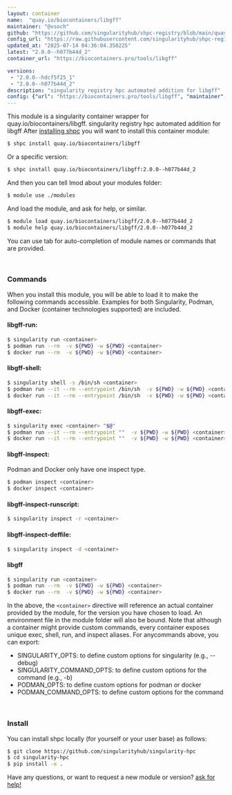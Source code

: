 ```yaml
---
layout: container
name:  "quay.io/biocontainers/libgff"
maintainer: "@vsoch"
github: "https://github.com/singularityhub/shpc-registry/blob/main/quay.io/biocontainers/libgff/container.yaml"
config_url: "https://raw.githubusercontent.com/singularityhub/shpc-registry/main/quay.io/biocontainers/libgff/container.yaml"
updated_at: "2025-07-14 04:36:04.358225"
latest: "2.0.0--h077b44d_2"
container_url: "https://biocontainers.pro/tools/libgff"

versions:
 - "2.0.0--hdcf5f25_1"
 - "2.0.0--h077b44d_2"
description: "singularity registry hpc automated addition for libgff"
config: {"url": "https://biocontainers.pro/tools/libgff", "maintainer": "@vsoch", "description": "singularity registry hpc automated addition for libgff", "latest": {"2.0.0--h077b44d_2": "sha256:5b237df68d049a16820808b2f7fcb69c4c069cae7123a478805958970403f818"}, "tags": {"2.0.0--hdcf5f25_1": "sha256:b0c5240ace1f1803bbf5deb787d946f51734a04ba162ff51cc993a943bfadd6d", "2.0.0--h077b44d_2": "sha256:5b237df68d049a16820808b2f7fcb69c4c069cae7123a478805958970403f818"}, "docker": "quay.io/biocontainers/libgff"}
---
```


This module is a singularity container wrapper for quay.io/biocontainers/libgff.
singularity registry hpc automated addition for libgff
After [installing shpc](#install) you will want to install this container module:


```bash
$ shpc install quay.io/biocontainers/libgff
```

Or a specific version:

```bash
$ shpc install quay.io/biocontainers/libgff:2.0.0--h077b44d_2
```

And then you can tell lmod about your modules folder:

```bash
$ module use ./modules
```

And load the module, and ask for help, or similar.

```bash
$ module load quay.io/biocontainers/libgff/2.0.0--h077b44d_2
$ module help quay.io/biocontainers/libgff/2.0.0--h077b44d_2
```

You can use tab for auto-completion of module names or commands that are provided.

<br>

### Commands

When you install this module, you will be able to load it to make the following commands accessible.
Examples for both Singularity, Podman, and Docker (container technologies supported) are included.

#### libgff-run:

```bash
$ singularity run <container>
$ podman run --rm  -v ${PWD} -w ${PWD} <container>
$ docker run --rm  -v ${PWD} -w ${PWD} <container>
```

#### libgff-shell:

```bash
$ singularity shell -s /bin/sh <container>
$ podman run --it --rm --entrypoint /bin/sh  -v ${PWD} -w ${PWD} <container>
$ docker run --it --rm --entrypoint /bin/sh  -v ${PWD} -w ${PWD} <container>
```

#### libgff-exec:

```bash
$ singularity exec <container> "$@"
$ podman run --it --rm --entrypoint ""  -v ${PWD} -w ${PWD} <container> "$@"
$ docker run --it --rm --entrypoint ""  -v ${PWD} -w ${PWD} <container> "$@"
```

#### libgff-inspect:

Podman and Docker only have one inspect type.

```bash
$ podman inspect <container>
$ docker inspect <container>
```

#### libgff-inspect-runscript:

```bash
$ singularity inspect -r <container>
```

#### libgff-inspect-deffile:

```bash
$ singularity inspect -d <container>
```



#### libgff

```bash
$ singularity run <container>
$ podman run --rm  -v ${PWD} -w ${PWD} <container>
$ docker run --rm  -v ${PWD} -w ${PWD} <container>
```


In the above, the `<container>` directive will reference an actual container provided
by the module, for the version you have chosen to load. An environment file in the
module folder will also be bound. Note that although a container
might provide custom commands, every container exposes unique exec, shell, run, and
inspect aliases. For anycommands above, you can export:

 - SINGULARITY_OPTS: to define custom options for singularity (e.g., --debug)
 - SINGULARITY_COMMAND_OPTS: to define custom options for the command (e.g., -b)
 - PODMAN_OPTS: to define custom options for podman or docker
 - PODMAN_COMMAND_OPTS: to define custom options for the command

<br>

### Install

You can install shpc locally (for yourself or your user base) as follows:

```bash
$ git clone https://github.com/singularityhub/singularity-hpc
$ cd singularity-hpc
$ pip install -e .
```

Have any questions, or want to request a new module or version? [ask for help!](https://github.com/singularityhub/singularity-hpc/issues)